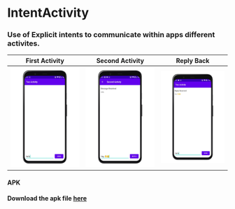 # IntentActivity

### Use of Explicit intents to communicate within apps different activites.

First Activity            |  Second Activity    | Reply Back
:-------------------------:|:-------------------------:|:-------------------------:
![](https://raw.githubusercontent.com/Iltwats/CDN/master/Android/Intent/1.png)  |  ![](https://raw.githubusercontent.com/Iltwats/CDN/master/Android/Intent/3.png)  | ![](https://raw.githubusercontent.com/Iltwats/CDN/master/Android/Intent/2.png)

#### APK
**Download the apk file [here](https://github.com/Iltwats/IntentActivity/releases/download/v0.1/Two_Activity.apk)**

